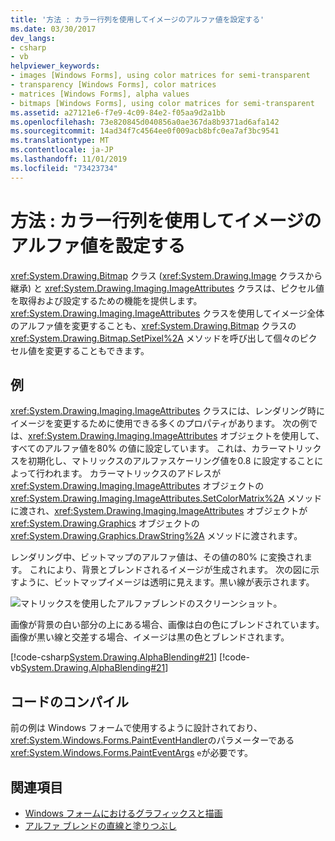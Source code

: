 ```yaml
---
title: '方法 : カラー行列を使用してイメージのアルファ値を設定する'
ms.date: 03/30/2017
dev_langs:
- csharp
- vb
helpviewer_keywords:
- images [Windows Forms], using color matrices for semi-transparent
- transparency [Windows Forms], color matrices
- matrices [Windows Forms], alpha values
- bitmaps [Windows Forms], using color matrices for semi-transparent
ms.assetid: a27121e6-f7e9-4c09-84e2-f05aa9d2a1bb
ms.openlocfilehash: 73e820845d040856a0ae367da8b9371ad6afa142
ms.sourcegitcommit: 14ad34f7c4564ee0f009acb8bfc0ea7af3bc9541
ms.translationtype: MT
ms.contentlocale: ja-JP
ms.lasthandoff: 11/01/2019
ms.locfileid: "73423734"
---
```

# <a name="how-to-use-a-color-matrix-to-set-alpha-values-in-images"></a>方法 : カラー行列を使用してイメージのアルファ値を設定する
<xref:System.Drawing.Bitmap> クラス (<xref:System.Drawing.Image> クラスから継承) と <xref:System.Drawing.Imaging.ImageAttributes> クラスは、ピクセル値を取得および設定するための機能を提供します。 <xref:System.Drawing.Imaging.ImageAttributes> クラスを使用してイメージ全体のアルファ値を変更することも、<xref:System.Drawing.Bitmap> クラスの <xref:System.Drawing.Bitmap.SetPixel%2A> メソッドを呼び出して個々のピクセル値を変更することもできます。  
  
## <a name="example"></a>例  
 <xref:System.Drawing.Imaging.ImageAttributes> クラスには、レンダリング時にイメージを変更するために使用できる多くのプロパティがあります。 次の例では、<xref:System.Drawing.Imaging.ImageAttributes> オブジェクトを使用して、すべてのアルファ値を80% の値に設定しています。 これは、カラーマトリックスを初期化し、マトリックスのアルファスケーリング値を0.8 に設定することによって行われます。 カラーマトリックスのアドレスが <xref:System.Drawing.Imaging.ImageAttributes> オブジェクトの <xref:System.Drawing.Imaging.ImageAttributes.SetColorMatrix%2A> メソッドに渡され、<xref:System.Drawing.Imaging.ImageAttributes> オブジェクトが <xref:System.Drawing.Graphics> オブジェクトの <xref:System.Drawing.Graphics.DrawString%2A> メソッドに渡されます。  
  
 レンダリング中、ビットマップのアルファ値は、その値の80% に変換されます。 これにより、背景とブレンドされるイメージが生成されます。 次の図に示すように、ビットマップイメージは透明に見えます。黒い線が表示されます。  
  
 ![マトリックスを使用したアルファブレンドのスクリーンショット。](./media/how-to-use-a-color-matrix-to-set-alpha-values-in-images/alpha-blending-matrix.png "image2")  
  
 画像が背景の白い部分の上にある場合、画像は白の色にブレンドされています。 画像が黒い線と交差する場合、イメージは黒の色とブレンドされます。  
  
 [!code-csharp[System.Drawing.AlphaBlending#21](~/samples/snippets/csharp/VS_Snippets_Winforms/System.Drawing.AlphaBlending/CS/Class1.cs#21)]
 [!code-vb[System.Drawing.AlphaBlending#21](~/samples/snippets/visualbasic/VS_Snippets_Winforms/System.Drawing.AlphaBlending/VB/Class1.vb#21)]  
  
## <a name="compiling-the-code"></a>コードのコンパイル  
 前の例は Windows フォームで使用するように設計されており、<xref:System.Windows.Forms.PaintEventHandler>のパラメーターである <xref:System.Windows.Forms.PaintEventArgs> `e`が必要です。  
  
## <a name="see-also"></a>関連項目

- [Windows フォームにおけるグラフィックスと描画](graphics-and-drawing-in-windows-forms.md)
- [アルファ ブレンドの直線と塗りつぶし](alpha-blending-lines-and-fills.md)
